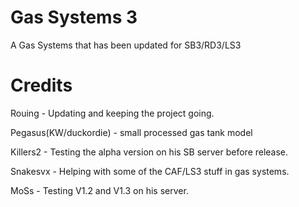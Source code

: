 Gas Systems 3
=============

A Gas Systems that has been updated for SB3/RD3/LS3



Credits
=============================
Rouing - Updating and keeping the project going. 

Pegasus(KW/duckordie) - small processed gas tank model

Killers2 - Testing the alpha version on his SB server before release.

Snakesvx - Helping with some of the CAF/LS3 stuff in gas systems.

MoSs - Testing V1.2 and V1.3 on his server.

